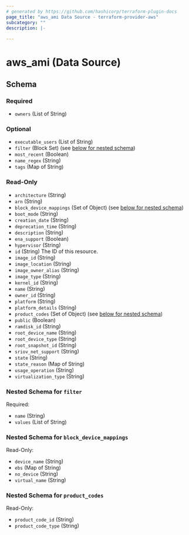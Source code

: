 ```yaml
---
# generated by https://github.com/hashicorp/terraform-plugin-docs
page_title: "aws_ami Data Source - terraform-provider-aws"
subcategory: ""
description: |-
  
---
```


# aws_ami (Data Source)





<!-- schema generated by tfplugindocs -->
## Schema

### Required

- `owners` (List of String)

### Optional

- `executable_users` (List of String)
- `filter` (Block Set) (see [below for nested schema](#nestedblock--filter))
- `most_recent` (Boolean)
- `name_regex` (String)
- `tags` (Map of String)

### Read-Only

- `architecture` (String)
- `arn` (String)
- `block_device_mappings` (Set of Object) (see [below for nested schema](#nestedatt--block_device_mappings))
- `boot_mode` (String)
- `creation_date` (String)
- `deprecation_time` (String)
- `description` (String)
- `ena_support` (Boolean)
- `hypervisor` (String)
- `id` (String) The ID of this resource.
- `image_id` (String)
- `image_location` (String)
- `image_owner_alias` (String)
- `image_type` (String)
- `kernel_id` (String)
- `name` (String)
- `owner_id` (String)
- `platform` (String)
- `platform_details` (String)
- `product_codes` (Set of Object) (see [below for nested schema](#nestedatt--product_codes))
- `public` (Boolean)
- `ramdisk_id` (String)
- `root_device_name` (String)
- `root_device_type` (String)
- `root_snapshot_id` (String)
- `sriov_net_support` (String)
- `state` (String)
- `state_reason` (Map of String)
- `usage_operation` (String)
- `virtualization_type` (String)

<a id="nestedblock--filter"></a>
### Nested Schema for `filter`

Required:

- `name` (String)
- `values` (List of String)


<a id="nestedatt--block_device_mappings"></a>
### Nested Schema for `block_device_mappings`

Read-Only:

- `device_name` (String)
- `ebs` (Map of String)
- `no_device` (String)
- `virtual_name` (String)


<a id="nestedatt--product_codes"></a>
### Nested Schema for `product_codes`

Read-Only:

- `product_code_id` (String)
- `product_code_type` (String)

